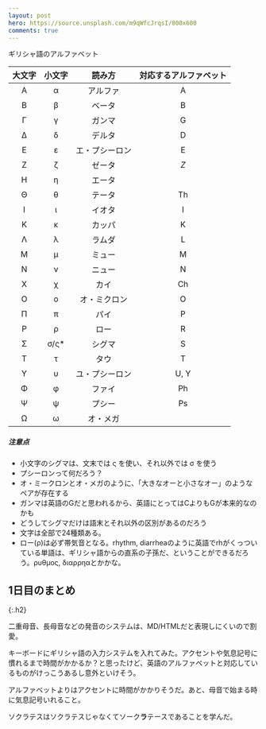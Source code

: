 ```yaml
---
layout: post
hero: https://source.unsplash.com/m9qWfcJrqsI/800x600
comments: true
---
```


ギリシャ語のアルファベット


| 大文字 | 小文字 |     読み方     | 対応するアルファベット |
|:------:|:------:|:--------------:| :----------------------: |
|   Α    |   α    |    アルファ    | A                      |
|   Β    |   β    |     ベータ     | B                      |
|   Γ    |   γ    |     ガンマ     | G                     |
|   Δ    |   δ    |     デルタ     | D                      |
|   Ε    |   ε    | エ・プシーロン | E                      |
|   Ζ    |   ζ    |     ゼータ     | *Z*                      |
|   Η    |   η    |     エータ     |                        |
|   Θ    |   θ    |     テータ     | Th                      |
|   Ι    |   ι    |     イオタ     | I                      |
|   Κ    |   κ    |     カッパ     | K                      |
|   Λ    |   λ    |     ラムダ     | L                      |
|   Μ    |   μ    |     ミュー     | M                      |
|   Ν    |   ν    |     ニュー     | N                      |
|   Χ    |   χ    |      カイ      | Ch                      |
|   Ο    |   ο    |  オ・ミクロン  | O                      |
|   Π    |   π    |      パイ      | P                      |
|   Ρ    |   ρ    |      ロー      | R                      |
|   Σ    |  σ/ς*  |     シグマ     | S                      |
|   Τ    |   τ    |      タウ      | T                      |
|   Υ    |   υ    | ユ・プシーロン | U, Y                      |
|   Φ    |   φ    |     ファイ     | Ph                     |
|   Ψ    |   ψ    |     プシー     | Ps                     |
|   Ω    |   ω    |    オ・メガ    |                     |

##### 注意点
- 小文字のシグマは、文末では ς を使い、それ以外では σ を使う
- プシーロンって何だろう？
- オ・ミークロンとオ・メガのように、「大きなオーと小さなオー」のようなペアが存在する
- ガンマは英語のGだと思われるから、英語にとってはCよりもGが本来的なのかも
- どうしてシグマだけは語末とそれ以外の区別があるのだろう
- 文字は全部で24種類ある。
- ロー(ρ)は必ず帯気音となる。rhythm, diarrheaのように英語でrhがくっついている単語は、ギリシャ語からの直系の子孫だ、ということができるだろう。ρυθμος, διαρρηαとかかな。


## 1日目のまとめ
{:.h2}

二重母音、長母音などの発音のシステムは、MD/HTMLだと表現しにくいので割愛。

キーボードにギリシャ語の入力システムを入れてみた。アクセントや気息記号に慣れるまで時間がかかるか？と思ったけど、英語のアルファベットと対応しているものがけっこうあるし意外といけそう。

アルファベットよりはアクセントに時間がかかりそうだ。あと、母音で始まる時に気息記号いれること。

ソクラテスはソクラテスじゃなくてソーク**ラ**テースであることを学んだ。
